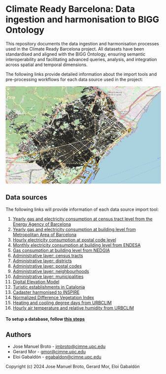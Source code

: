 # Climate Ready Barcelona: Data ingestion and harmonisation to BIGG Ontology

This repository documents the data ingestion and harmonisation processes used in the Climate Ready Barcelona project. All datasets have been standardised and aligned with the BIGG Ontology, ensuring semantic interoperability and facilitating advanced queries, analysis, and integration across spatial and temporal dimensions.

The following links provide detailed information about the import tools and pre-processing workflows for each data source used in the project:

![barcelona](resources/barcelona.png)

## Data sources

The following links will provide information of each data source import tool:

1. [Yearly gas and electricity consumption at census tract level from the Energy Agency of Barcelona](sources/AEB_consumption/README.md)
2. [Yearly gas and electricity consumption at building level from Metropolitan Area of Barcelona](sources/AMB_consumptions/README.md)
3. [Hourly electricity consumption at postal code level](sources/Datadis/README.md)
4. [Monthly electricity consumption at building level from ENDESA](sources/Endesa/README.md)
5. [Gas consumption at building level from NEDGIA](sources/Nedgia/README.md)
6. [Administrative layer: census tracts](sources/CensusTracts/README.md)
7. [Administrative layer: districts](sources/Districts/README.md)
8. [Administrative layer: postal codes](sources/PostalCodes/README.md)
9. [Administrative layer: neighbourhoods](sources/Neighbourhoods/README.md)
10. [Administrative layer: municipalities](sources/Municipalities/README.md)
11. [Digital Elevation Model](sources/EMG/README.md)
12. [Turistic establishments in Catalonia](sources/HUTS/README.md)
13. [Cadaster harmonised to INSPIRE](sources/Inspire/README.md)
14. [Normalized Difference Vegetation Index](sources/NDVI/README.md)
15. [Heating and cooling degree days from URBCLIM](sources/UrbClim/README.md)
16. [Hourly air temperature and relative humidity from URBCLIM](sources/Weather/README.md)

#### To setup a database, follow [this steps](setup.md)

## Authors
- Jose Manuel Broto - jmbroto@cimne.upc.edu
- Gerard Mor - gmor@cimne.upc.edu
- Eloi Gabaldón - egabaldon@cimne.upc.edu
  
Copyright (c) 2024 Jose Manuel Broto, Gerard Mor, Eloi Gabaldón
